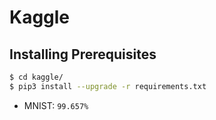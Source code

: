 # Kaggle

## Installing Prerequisites

```bash
$ cd kaggle/ 
$ pip3 install --upgrade -r requirements.txt 
```

- MNIST: `99.657%` 

